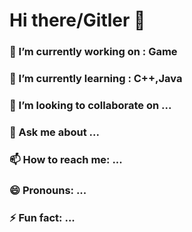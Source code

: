 # Hi there/Gitler 👋



### 🔭 I’m currently working on : Game
### 🌱 I’m currently learning : C++,Java
### 👯 I’m looking to collaborate on ...
### 💬 Ask me about ...
### 📫 How to reach me: ...
### 😄 Pronouns: ...
### ⚡ Fun fact: ...

